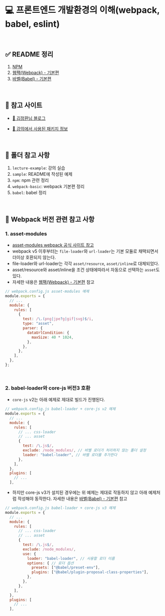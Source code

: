 # 💻 프론트엔드 개발환경의 이해(webpack, babel, eslint)

<br />

## ✅ README 정리

1. [NPM](https://github.com/ssi02014/front_development_environment/tree/master/npm)
2. [웹팩(Webpack) - 기본편](https://github.com/ssi02014/front_development_environment/tree/master/webpack-basic)
3. [바벨(Babel) - 기본편](https://github.com/ssi02014/front_development_environment/tree/master/babel)

<br />

## 👀 참고 사이트

- [📖 김정환님 블로그](https://jeonghwan-kim.github.io/series/2019/12/09/frontend-dev-env-npm.html)

- [📖 강의에서 사용된 패키지 정보](https://github.com/jeonghwan-kim/lecture-frontend-dev-env/blob/master/package.json)

<br />

## 👀 폴더 참고 사항

1. `lecture-example`: 강의 실습
2. `sample`: README에 작성된 예제
3. `npm`: npm 관련 정리
4. `webpack-basic`: webpack 기본편 정리
5. `babel`: babel 정리

<br />

## 🔖 Webpack 버전 관련 참고 사항

### 1. asset-modules

- [asset-modules webpack 공식 사이트 참고](https://webpack.js.org/guides/asset-modules)
- webpack v5 이후부터는 `file-loader`와 `url-loader`는 기본 모듈로 채택되면서 더이상 호환되지 않는다.
- file-loader와 url-loader는 각각 `asset/resource`, `asset/inline`로 대체되었다.
- asset/resource와 asset/inline을 조건 상태에따라서 자동으로 선택하는 `asset`도 있다.
- 자세한 내용은 [웹팩(Webpack) - 기본편](https://github.com/ssi02014/front_development_environment/tree/master/webpack-basic) 참고

```js
// webpack.config.js asset-modules 예제
module.exports = {
  // ...
  module: {
    rules: [
      {
        test: /\.(png|jpe?g|gif|svg)$/i,
        type: "asset",
        parser: {
          dataUrlCondition: {
            maxSize: 40 * 1024,
          },
        },
      },
    ],
  },
};
```

<br />

### 2. babel-loader와 core-js 버전3 호환

- `core-js` v2는 아래 예제로 제대로 빌드가 진행된다.

```js
// webpack.config.js babel-loader + core-js v2 예제
module.exports = {
  // ...
  module: {
    rules: [
      // ... css-loader
      // ... asset
      {
        test: /\.js$/,
        exclude: /node_modules/, // 바벨 로더가 처리하지 않는 폴더 설정
        loader: "babel-loader", // 바벨 로더를 추가한다
      },
    ],
  },
  plugins: [
    // ...
  ],
```

- 하지만 core-js v3가 설치된 경우에는 위 예제는 제대로 작동하지 않고 아래 예제처럼 작성해야 동작한다. 자세한 내용은 [바벨(Babel) - 기본편](https://github.com/ssi02014/front_development_environment/tree/master/babel) 참고

```js
// webpack.config.js babel-loader + core-js v3 예제
module.exports = {
  // ...
  module: {
    rules: [
      // ... css-loader
      // ... asset
      {
        test: /\.js$/,
        exclude: /node_modules/,
        use: {
          loader: "babel-loader", // 사용할 로더 이름
          options: { // 로더 옵션
            presets: ["@babel/preset-env"],
            plugins: ["@babel/plugin-proposal-class-properties"],
          },
        },
      },
    ],
  },
  plugins: [
    // ...
  ],
```

<br />
